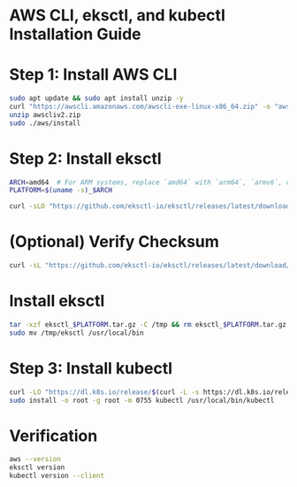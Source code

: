 # AWS CLI, eksctl, and kubectl Installation Guide

# Step 1: Install AWS CLI
```bash
sudo apt update && sudo apt install unzip -y
curl "https://awscli.amazonaws.com/awscli-exe-linux-x86_64.zip" -o "awscliv2.zip"
unzip awscliv2.zip
sudo ./aws/install
```

# Step 2: Install eksctl
```bash
ARCH=amd64  # For ARM systems, replace `amd64` with `arm64`, `armv6`, or `armv7`
PLATFORM=$(uname -s)_$ARCH

curl -sLO "https://github.com/eksctl-io/eksctl/releases/latest/download/eksctl_$PLATFORM.tar.gz"
```
# (Optional) Verify Checksum
```bash
curl -sL "https://github.com/eksctl-io/eksctl/releases/latest/download/eksctl_checksums.txt" | grep $PLATFORM | sha256sum --check
```

# Install eksctl
```bash
tar -xzf eksctl_$PLATFORM.tar.gz -C /tmp && rm eksctl_$PLATFORM.tar.gz
sudo mv /tmp/eksctl /usr/local/bin
```

# Step 3: Install kubectl
```bash
curl -LO "https://dl.k8s.io/release/$(curl -L -s https://dl.k8s.io/release/stable.txt)/bin/linux/amd64/kubectl"
sudo install -o root -g root -m 0755 kubectl /usr/local/bin/kubectl
```

# Verification
```bash
aws --version
eksctl version
kubectl version --client
```
